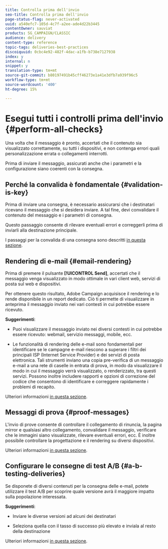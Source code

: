 ```yaml
---
title: Controlla prima dell'invio
seo-title: Controlla prima dell'invio
page-status-flag: never-activated
uuid: a540efc7-105d-4c7f-a2ee-ade4d22b3445
contentOwner: sauviat
products: SG_CAMPAIGN/CLASSIC
audience: delivery
content-type: reference
topic-tags: deliveries-best-practices
discoiquuid: 0cbc4e92-482f-4dac-a1fb-b738e7127938
index: y
internal: n
snippet: y
translation-type: tm+mt
source-git-commit: b80197491b45cff46273e1a41e3dfb7a939f96c5
workflow-type: tm+mt
source-wordcount: '400'
ht-degree: 15%

---
```



# Esegui tutti i controlli prima dell&#39;invio {#perform-all-checks}

Una volta che il messaggio è pronto, accertati che il contenuto sia visualizzato correttamente, su tutti i dispositivi, e non contenga errori quali personalizzazione errata o collegamenti interrotti.

Prima di inviare il messaggio, assicurati anche che i parametri e la configurazione siano coerenti con la consegna.

## Perché la convalida è fondamentale {#validation-is-key}

Prima di inviare una consegna, è necessario assicurarsi che i destinatari ricevano il messaggio che si desidera inviare. A tal fine, devi convalidare il contenuto del messaggio e i parametri di consegna.

Questo passaggio consente di rilevare eventuali errori e correggerli prima di inviarli alla destinazione principale.

I passaggi per la convalida di una consegna sono descritti [in questa sezione](../../sending/using/get-started-sending-messages.md#prepare-test-send).

## Rendering di e-mail {#email-rendering}

Prima di premere il pulsante **[!UICONTROL Send]**, accertati che il messaggio venga visualizzato in modo ottimale in vari client web, servizi di posta sul web e dispositivi.

Per ottenere questo risultato, Adobe Campaign acquisisce il rendering e lo rende disponibile in un report dedicato. Ciò ti permette di visualizzare in anteprima il messaggio inviato nei vari contesti in cui potrebbe essere ricevuto.

**Suggerimenti**:

* Puoi visualizzare il messaggio inviato nei diversi contesti in cui potrebbe essere ricevuto: webmail, servizio messaggi, mobile, ecc.

* Le funzionalità di rendering delle e-mail sono fondamentali per identificare se le campagne e-mail riescono a superare i filtri dei principali ISP (Internet Service Provider) e dei servizi di posta elettronica. Tali strumenti inviano una copia pre-verifica di un messaggio e-mail a una rete di caselle in entrata di prova, in modo da visualizzare il modo in cui il messaggio verrà visualizzato, o renderizzato, tra questi servizi. Possono inoltre includere rapporti e opzioni di correzione del codice che consentono di identificare e correggere rapidamente i problemi di recapito.

Ulteriori informazioni [in questa sezione](../../sending/using/email-rendering.md).

## Messaggi di prova {#proof-messages}

L&#39;invio di prove consente di controllare il collegamento di rinuncia, la pagina mirror e qualsiasi altro collegamento, convalidare il messaggio, verificare che le immagini siano visualizzate, rilevare eventuali errori, ecc. È inoltre possibile controllare la progettazione e il rendering su diversi dispositivi.

Ulteriori informazioni [in questa sezione](../../sending/using/sending-proofs.md).

## Configurare le consegne di test A/B {#a-b-testing-deliveries}

Se disponete di diversi contenuti per la consegna delle e-mail, potete utilizzare il test A/B per scoprire quale versione avrà il maggiore impatto sulla popolazione interessata.

**Suggerimenti**:

* Inviare le diverse versioni ad alcuni dei destinatari

* Seleziona quella con il tasso di successo più elevato e inviala al resto della destinazione

Ulteriori informazioni [in questa sezione](../../channels/using/designing-an-a-b-test-email.md).

